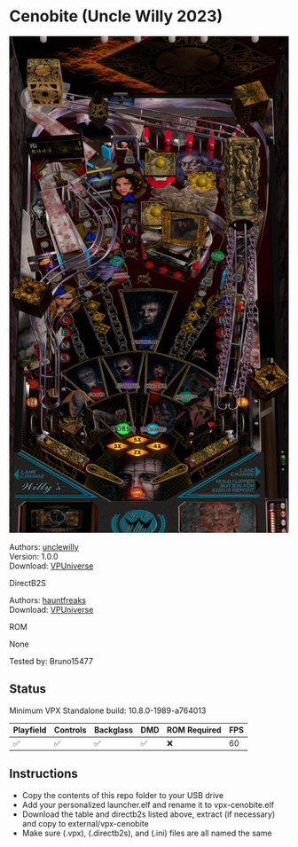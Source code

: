 # Cenobite (Uncle Willy 2023)

![Table Preview](../../images/vpx-cenobite.jpg)

Authors: [unclewilly](https://pinballnirvana.com/forums/members/unclewilly.738/)  
Version: 1.0.0  
Download: [VPUniverse](https://vpuniverse.com/files/file/16469-cenobite-uncle-willy-2023/)

DirectB2S

Authors: [hauntfreaks](https://vpuniverse.com/profile/5216-hauntfreaks/)  
Download: [VPUniverse](https://vpuniverse.com/files/file/16468-cenobite-uncle-willy-2023-b2s-with-full-dmd/)

ROM

None

Tested by: Bruno15477

## Status 

Minimum VPX Standalone build: 10.8.0-1989-a764013

| Playfield | Controls | Backglass | DMD | ROM Required | FPS | 
|-----------|----------|-----------|-----|--------------|-----|
| :white_check_mark: | :white_check_mark: | :white_check_mark: | :white_check_mark: | :x: | 60 |

## Instructions

- Copy the contents of this repo folder to your USB drive
- Add your personalized launcher.elf and rename it to vpx-cenobite.elf
- Download the table and directb2s listed above, extract (if necessary) and copy to external/vpx-cenobite
- Make sure (.vpx), (.directb2s), and (.ini) files are all named the same
